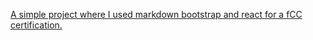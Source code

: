 [A simple project where I used markdown bootstrap and react for a fCC certification.](https://alitarika.github.io/markdown-project-fCC/)
